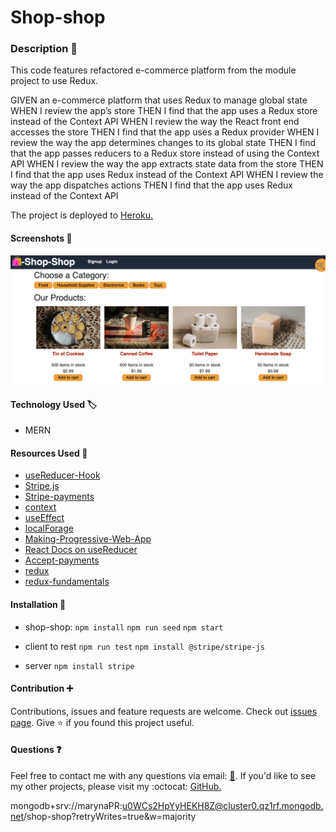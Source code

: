 # Shop-shop

### Description :page_with_curl:


This code features refactored e-commerce platform from the module project to use Redux. 

GIVEN an e-commerce platform that uses Redux to manage global state
WHEN I review the app’s store
THEN I find that the app uses a Redux store instead of the Context API
WHEN I review the way the React front end accesses the store
THEN I find that the app uses a Redux provider
WHEN I review the way the app determines changes to its global state
THEN I find that the app passes reducers to a Redux store instead of using the Context API
WHEN I review the way the app extracts state data from the store
THEN I find that the app uses Redux instead of the Context API
WHEN I review the way the app dispatches actions
THEN I find that the app uses Redux instead of the Context API

The project is deployed to [Heroku.]()

#### Screenshots :camera_flash:
![screenshot](./client/src/images/Screenshot.png)

#### Technology Used :label: 

* MERN

#### Resources Used :wrench: 

 * [useReducer-Hook](https://reactjs.org/docs/hooks-reference.html#usereducer)
 * [Stripe.js](https://stripe.com/docs/stripe-js)
 * [Stripe-payments](https://stripe.com/)
 * [context](https://reactjs.org/docs/context.html)
 * [useEffect](https://reactjs.org/docs/hooks-effect.html#tip-optimizing-performance-by-skipping-effects)
 * [localForage](https://github.com/localForage/localForage)
 * [Making-Progressive-Web-App](https://create-react-app.dev/docs/making-a-progressive-web-app/)
 * [React Docs on useReducer](https://reactjs.org/docs/hooks-reference.html#usereducer)
 * [Accept-payments](https://stripe.com/docs/payments/accept-a-payment)
 * [redux](https://redux.js.org/introduction/getting-started)
 * [redux-fundamentals](https://redux.js.org/tutorials/fundamentals/part-1-overview)

#### Installation :electric_plug:

* shop-shop:
`npm install`
`npm run seed`
`npm start`

* client
 to rest `npm run test`
 `npm install @stripe/stripe-js`

* server
`npm install stripe`

#### Contribution :heavy_plus_sign: 

Contributions, issues and feature requests are welcome. 
Check out [issues page](https://github.com/MarynaPR/shop-shop/issues). 
Give :star: if you found this project useful. 

#### Questions :question: 
Feel free to contact me with any questions via email: [:e-mail:](pryadkamaryna@gmail.com).
If you'd like to see my other projects, please visit my :octocat: 
[GitHub.](https://github.com/MarynaPR?tab=repositories)

mongodb+srv://marynaPR:u0WCs2HpYyHEKH8Z@cluster0.qz1rf.mongodb.net/shop-shop?retryWrites=true&w=majority